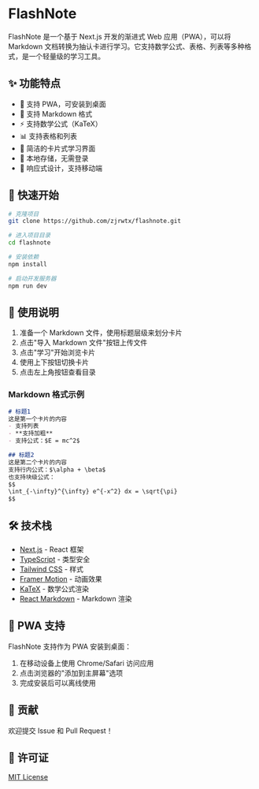 # FlashNote

FlashNote 是一个基于 Next.js 开发的渐进式 Web 应用（PWA），可以将 Markdown 文档转换为抽认卡进行学习。它支持数学公式、表格、列表等多种格式，是一个轻量级的学习工具。

## ✨ 功能特点

- 📱 支持 PWA，可安装到桌面
- 📝 支持 Markdown 格式
- ⚡️ 支持数学公式（KaTeX）
- 📊 支持表格和列表
- 🎯 简洁的卡片式学习界面
- 📂 本地存储，无需登录
- 🎨 响应式设计，支持移动端

## 🚀 快速开始

```bash
# 克隆项目
git clone https://github.com/zjrwtx/flashnote.git

# 进入项目目录
cd flashnote

# 安装依赖
npm install

# 启动开发服务器
npm run dev
```

## 📖 使用说明

1. 准备一个 Markdown 文件，使用标题层级来划分卡片
2. 点击"导入 Markdown 文件"按钮上传文件
3. 点击"学习"开始浏览卡片
4. 使用上下按钮切换卡片
5. 点击左上角按钮查看目录

### Markdown 格式示例

```markdown
# 标题1
这是第一个卡片的内容
- 支持列表
- **支持加粗**
- 支持公式：$E = mc^2$

## 标题2
这是第二个卡片的内容
支持行内公式：$\alpha + \beta$
也支持块级公式：
$$
\int_{-\infty}^{\infty} e^{-x^2} dx = \sqrt{\pi}
$$
```

## 🛠️ 技术栈

- [Next.js](https://nextjs.org/) - React 框架
- [TypeScript](https://www.typescriptlang.org/) - 类型安全
- [Tailwind CSS](https://tailwindcss.com/) - 样式
- [Framer Motion](https://www.framer.com/motion/) - 动画效果
- [KaTeX](https://katex.org/) - 数学公式渲染
- [React Markdown](https://github.com/remarkjs/react-markdown) - Markdown 渲染

## 📱 PWA 支持

FlashNote 支持作为 PWA 安装到桌面：

1. 在移动设备上使用 Chrome/Safari 访问应用
2. 点击浏览器的"添加到主屏幕"选项
3. 完成安装后可以离线使用

## 🤝 贡献

欢迎提交 Issue 和 Pull Request！

## 📄 许可证

[MIT License](LICENSE)
